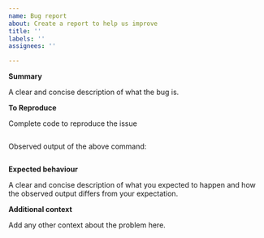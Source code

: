```yaml
---
name: Bug report
about: Create a report to help us improve
title: ''
labels: ''
assignees: ''

---
```


**Summary**

A clear and concise description of what the bug is.

**To Reproduce**

Complete code to reproduce the issue

```python

```

Observed output of the above command:

```
```

**Expected behaviour**

A clear and concise description of what you expected to happen and how the observed output differs from your expectation.

**Additional context**

Add any other context about the problem here.
